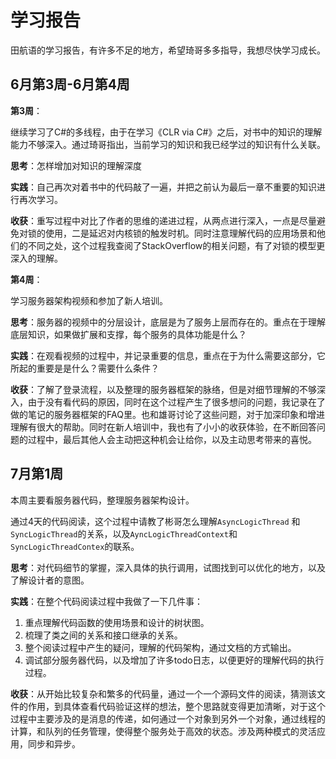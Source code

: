 # 学习报告

田航语的学习报告，有许多不足的地方，希望琦哥多多指导，我想尽快学习成长。

## 6月第3周-6月第4周

**第3周**：

继续学习了C#的多线程，由于在学习《CLR via C#》之后，对书中的知识的理解能力不够深入。通过琦哥指出，当前学习的知识和我已经学过的知识有什么关联。

**思考**：怎样增加对知识的理解深度

**实践**：自己再次对着书中的代码敲了一遍，并把之前认为最后一章不重要的知识进行再次学习。

**收获**：重写过程中对比了作者的思维的递进过程，从两点进行深入，一点是尽量避免对锁的使用，二是延迟对内核锁的触发时机。同时注意理解代码的应用场景和他们的不同之处，这个过程我查阅了StackOverflow的相关问题，有了对锁的模型更深入的理解。

**第4周**：

学习服务器架构视频和参加了新人培训。

**思考**：服务器的视频中的分层设计，底层是为了服务上层而存在的。重点在于理解底层知识，如果做扩展和支撑，每个服务的具体功能是什么？

**实践**：在观看视频的过程中，并记录重要的信息，重点在于为什么需要这部分，它所起的重要是是什么？需要什么条件？

**收获**：了解了登录流程，以及整理的服务器框架的脉络，但是对细节理解的不够深入，由于没有看代码的原因，同时在这个过程产生了很多想问的问题，我记录在了做的笔记的服务器框架的FAQ里。也和雄哥讨论了这些问题，对于加深印象和增进理解有很大的帮助。同时在新人培训中，我也有了小小的收获体验，在不断回答问题的过程中，最后其他人会主动把这种机会让给你，以及主动思考带来的喜悦。

## 7月第1周

本周主要看服务器代码，整理服务器架构设计。

通过4天的代码阅读，这个过程中请教了彬哥怎么理解`AsyncLogicThread` 和 `SyncLogicThread`的关系，以及`AyncLogicThreadContext`和`SyncLogicThreadContex`的联系。

**思考**：对代码细节的掌握，深入具体的执行调用，试图找到可以优化的地方，以及了解设计者的意图。

**实践**：在整个代码阅读过程中我做了一下几件事：

1. 重点理解代码函数的使用场景和设计的树状图。
2. 梳理了类之间的关系和接口继承的关系。
3. 整个阅读过程中产生的疑问，理解的代码架构，通过文档的方式输出。
4. 调试部分服务器代码，以及增加了许多todo日志，以便更好的理解代码的执行过程。

**收获**：从开始比较复杂和繁多的代码量，通过一个一个源码文件的阅读，猜测该文件的作用，到具体查看代码验证这样的想法，整个思路就变得更加清晰，对于这个过程中主要涉及的是消息的传递，如何通过一个对象到另外一个对象，通过线程的计算，和队列的任务管理，使得整个服务处于高效的状态。涉及两种模式的灵活应用，同步和异步。

